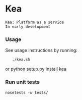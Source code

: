 # Kea
    Kea: Platform as a service
    In early development


### Usage
   See usage instructions by running:

       ./kea.sh
   or
       python setup.py install
       kea

### Run unit tests


    nosetests -w tests/
